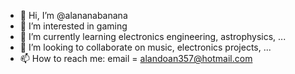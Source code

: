 - 👋 Hi, I’m @alananabanana
- 👀 I’m interested in gaming
- 🌱 I’m currently learning electronics engineering, astrophysics, ...
- 💞️ I’m looking to collaborate on music, electronics projects, ...
- 📫 How to reach me: email = alandoan357@hotmail.com

<!---
alananabanana/alananabanana is a ✨ special ✨ repository because its `README.md` (this file) appears on your GitHub profile.
You can click the Preview link to take a look at your changes.
--->
